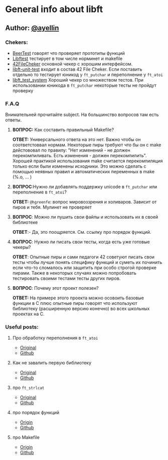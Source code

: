 # General info about libft

## Author: [@ayellin](https://profile.intra.42.fr/users/ayellin)

### Chekers:

- [BeerTest](https://github.com/Dgreat21/21libftbeertest)
 говорят что проверяет прототипы функций
- [Libftest](https://github.com/jtoty/Libftest)
тестирует в том числе норминет и makefile 
- [42FileCheker](https://github.com/jgigault/42FileChecker)
основной чекер с хорошим интерфейсом. 
- [libft-unit-test](https://github.com/alelievr/libft-unit-test)
 входит в состав 42 File Cheker. Если поставить отдельно то тестирует
 юникод у `ft_putchar` и переполнение у `ft_atoi`
- [libft_test_system](https://github.com/sitlcead/42_libft_test_system)
  Хороший чекер со множеcтвом тестов. При использовании юникода в `ft_putchar` некоторые тесты не пройдут проверку

### F.A.Q

Внимательней прочитайте subject. На большинство вопросов там есть ответы.

1) **ВОПРОС:** Как составить правильный Makefile?

   **ОТВЕТ:** Универсального ответа на это нет. Важно чтобы он соответстоввал нормам. Некоторые пиры требуют что бы он с make дейстововал по правилу: "Нет изменений - не должен перекомпиливать. Есть изменения - должен перекомпилить". Хорошей практикой использования make считается перекомпиляция только если были изменены исходники. Это можно сделать с помощью неявныx правил и автоматических переменных в make (%.o, ... )
   
2) **ВОПРОС**:Нужно ли добавлять поддержку unicode в `ft_putchar` или переполнение в `ft_atoi`?
   
   **ОТВЕТ:** `@hgreenfe`: вопрос мировоззрения и холиваров. Зависит от пиров и тебя. Мулинет не проверяет
   
3) **ВОПРОС**: Можно ли пушить свои файлы и использовать их в своей библиотеке

   **ОТВЕТ**:- Да, это поощряется. См. ссылку про порядок функций.

4) **ВОПРОС**: Нужно ли писать свои тесты, когда есть уже готовые чекеры?

   **ОТВЕТ**: Опытные пиры и сами педагоги 42 советуют писать свои тесты чтобы лучше понять специфику функций и суметь их починить если что-то сломалось или защитить при особо строгой проверке пирами. Также в некоторых случаях можно попробовать тестировать своими тестами тесты других пиров.

5) **ВОПРОС**: Почему этот проект полезен?

   **ОТВЕТ:** На примере этого проекта можно осовоить базовые функции в С плюс опытные пиры говорят что используют библиотеку (расширенную версию конечно) во всех школьных проектах на С.

### Useful posts:

1) Про обработку переполнения в `ft_atoi`
   - [Original](https://forum.intra.42.fr/topics/21586/)
   - [Github]()
 
2) Как не завалить первую библиотеку
   - [Original](https://forum.intra.42.fr/topics/19883/)
   - [Github]()
 
3) про `ft_strlcat`
   - [Original](https://forum.intra.42.fr/topics/20387/)
   - [Github]()

4) про порядок функций
   - [Origin](https://forum.intra.42.fr/topics/20397/messages)
   - [Github](https://github.com/Danilo3/intra_forum/blob/master/libft/libft_puzzles.md)

5) про Makefile
   - [Origin](https://forum.intra.42.fr/topics/20222/messages)
   - [Github]()
